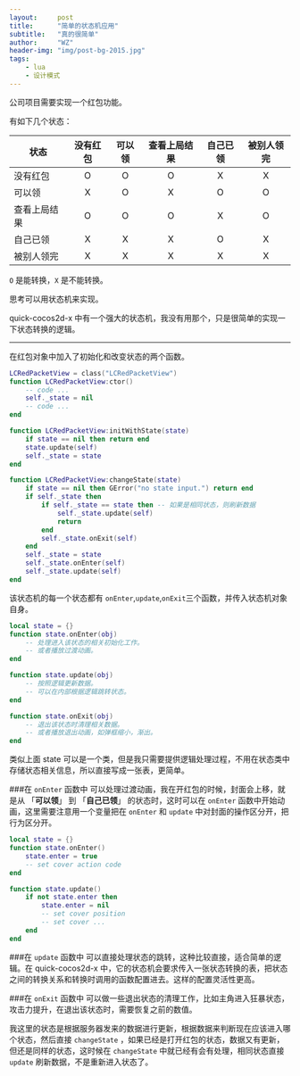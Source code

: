 ```yaml
---
layout:     post
title:      "简单的状态机应用"
subtitle:   "真的很简单"
author:     "WZ"
header-img: "img/post-bg-2015.jpg"
tags:
    - lua
    - 设计模式
---
```

公司项目需要实现一个红包功能。

有如下几个状态：

|状态|没有红包|可以领|查看上局结果|自己已领|被别人领完|
|---|:-----:|:---:|:--------:|:-----:|:------:| 
|没有红包|O|O|O|X|X|
|可以领|X|O|X|O|O|
|查看上局结果|O|O|O|X|O|
|自己已领|X|X|X|O|X|
|被别人领完|X|X|X|X|X|

`O` 是能转换，`X` 是不能转换。

思考可以用状态机来实现。

quick-cocos2d-x 中有一个强大的状态机，我没有用那个，只是很简单的实现一下状态转换的逻辑。

----------
在红包对象中加入了初始化和改变状态的两个函数。

```lua
LCRedPacketView = class("LCRedPacketView")
function LCRedPacketView:ctor()
	-- code ...
	self._state = nil
	-- code ...
end

function LCRedPacketView:initWithState(state)
	if state == nil then return end
	state.update(self)
	self._state = state
end

function LCRedPacketView:changeState(state)
	if state == nil then GError("no state input.") return end
	if self._state then
		if self._state == state then -- 如果是相同状态，则刷新数据
			self._state.update(self)
			return
		end
		self._state.onExit(self)
	end
	self._state = state
	self._state.onEnter(self)
	self._state.update(self)
end
```

该状态机的每一个状态都有 `onEnter`,`update`,`onExit`三个函数，并传入状态机对象自身。

```lua
local state = {}
function state.onEnter(obj)
	-- 处理进入该状态的相关初始化工作。
	-- 或者播放过渡动画。
end

function state.update(obj)
	-- 按照逻辑更新数据。
	-- 可以在内部根据逻辑跳转状态。
end

function state.onExit(obj)
	-- 退出该状态时清理相关数据。
	-- 或者播放退出动画，如弹框缩小，渐出。
end
```
类似上面 state 可以是一个类，但是我只需要提供逻辑处理过程，不用在状态类中存储状态相关信息，所以直接写成一张表，更简单。

###在 `onEnter` 函数中
可以处理过渡动画，我在开红包的时候，封面会上移，就是从 「**可以领**」 到 「**自己已领**」 的状态时，这时可以在 `onEnter` 函数中开始动画，这里需要注意用一个变量把在 `onEnter` 和 `update` 中对封面的操作区分开，把行为区分开。

```lua
local state = {}
function state.onEnter()
	state.enter = true
	-- set cover action code
end

function state.update()
	if not state.enter then
		state.enter = nil
		-- set cover position
		-- set cover ...
	end
end
```

###在 `update` 函数中
可以直接处理状态的跳转，这种比较直接，适合简单的逻辑。在 quick-cocos2d-x 中，它的状态机会要求传入一张状态转换的表，把状态之间的转换关系和转换时调用的函数配置进去。这样的配置灵活性更高。

###在 `onExit` 函数中
可以做一些退出状态的清理工作，比如主角进入狂暴状态，攻击力提升，在退出该状态时，需要恢复之前的数值。

我这里的状态是根据服务器发来的数据进行更新，根据数据来判断现在应该进入哪个状态，然后直接 `changeState` ，如果已经是打开红包的状态，数据又有更新，但还是同样的状态，这时候在 `changeState` 中就已经有会有处理，相同状态直接 `update` 刷新数据，不是重新进入状态了。
